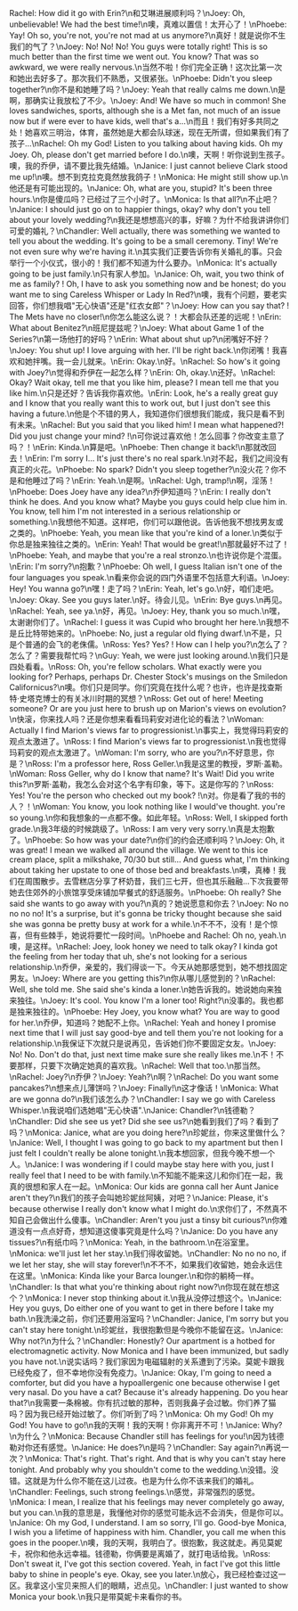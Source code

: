 Rachel: How did it go with Erin?\n和艾琳进展顺利吗？\nJoey: Oh, unbelievable! We had the best time!\n噢，真难以置信！太开心了！\nPhoebe: Yay! Oh so, you're not, you're not mad at us anymore?\n真好！就是说你不生我们的气了？\nJoey: No! No! No! You guys were totally right! This is so much better than the first time we went out. You know? That was so awkward, we were really nervous.\n当然不啦！你们完全正确！这次比第一次和她出去好多了。那次我们不熟悉，又很紧张。\nPhoebe: Didn't you sleep together?\n你不是和她睡了吗？\nJoey: Yeah that really calms me down.\n是啊，那确实让我放松了不少。\nJoey: And! We have so much in common! She loves sandwiches, sports, although she is a Met fan, not much of an issue now but if were ever to have kids, well that's a…\n而且！我们有好多共同之处！她喜欢三明治，体育，虽然她是大都会队球迷，现在无所谓，但如果我们有了孩子…\nRachel: Oh my God! Listen to you talking about having kids. Oh my Joey. Oh, please don't get married before I do.\n噢，天啊！听你说到生孩子。噢，我的乔伊，请不要比我先结婚。\nJanice: I just cannot believe Clark stood me up!\n噢。想不到克拉克竟然放我鸽子！\nMonica: He might still show up.\n他还是有可能出现的。\nJanice: Oh, what are you, stupid? It's been three hours.\n你是傻瓜吗？已经过了三个小时了。\nMonica: Is that all?\n不止吧？\nJanice: I should just go on to happier things, okay? why don't you tell about your lovely wedding?\n我还是想想高兴的事，好嘛？为什不给我讲讲你们可爱的婚礼？\nChandler: Well actually, there was something we wanted to tell you about the wedding. It's going to be a small ceremony. Tiny! We're not even sure why we're having it.\n其实我们正要告诉你有关婚礼的事。只会举行一个小仪式，很小的！我们都不知道为什么要办。\nMonica: It's actually going to be just family.\n只有家人参加。\nJanice: Oh, wait, you two think of me as family? ! Oh, I have to ask you something now and be honest; do you want me to sing Careless Whisper or Lady In Red?\n噢，我有个问题，要老实回答，你们想我唱"无心快语"还是"红衣女郎"？\nJoey: How can you say that? ! The Mets have no closer!\n你怎么能这么说？！大都会队还差的远呢！\nErin: What about Benitez?\n班尼提兹呢？\nJoey: What about Game 1 of the Series?\n第一场他打的好吗？\nErin: What about shut up?\n闭嘴好不好？\nJoey: You shut up! I love arguing with her. I'll be right back.\n你闭嘴！我喜欢和她拌嘴。我一会儿就来。\nErin: Okay.\n好。\nRachel: So how's it going with Joey?\n觉得和乔伊在一起怎么样？\nErin: Oh, okay.\n还好。\nRachel: Okay? Wait okay, tell me that you like him, please? I mean tell me that you like him.\n只是还好？告诉我你喜欢他。\nErin: Look, he's a really great guy and I know that you really want this to work out, but I just don't see this having a future.\n他是个不错的男人，我知道你们很想我们能成，我只是看不到有未来。\nRachel: But you said that you liked him! I mean what happened?! Did you just change your mind? !\n可你说过喜欢他！怎么回事？你改变主意了吗？！\nErin: Kinda.\n算是吧。\nPhoebe: Then change it back!\n那就改回去！\nErin: I'm sorry I… It's just there's no real spark.\n对不起，我们之间没有真正的火花。\nPhoebe: No spark? Didn't you sleep together?\n没火花？你不是和他睡过了吗？\nErin: Yeah.\n是啊。\nRachel: Ugh, tramp!\n啊，淫荡！\nPhoebe: Does Joey have any idea?\n乔伊知道吗？\nErin: I really don't think he does. And you know what? Maybe you guys could help clue him in. You know, tell him I'm not interested in a serious relationship or something.\n我想他不知道。这样吧，你们可以跟他说。告诉他我不想找男友或之类的。\nPhoebe: Yeah, you mean like that you're kind of a loner.\n类似于你总是独来独往之类的。\nErin: Yeah! That would be great!\n那就最好不过了！\nPhoebe: Yeah, and maybe that you're a real stronzo.\n也许说你是个混蛋。\nErin: I'm sorry?\n抱歉？\nPhoebe: Oh well, I guess Italian isn't one of the four languages you speak.\n看来你会说的四门外语里不包括意大利语。\nJoey: Hey! You wanna go?\n嘿！走了吗？\nErin: Yeah, let's go.\n好，咱们走吧。\nJoey: Okay. See you guys later.\n好。待会儿见。\nErin: Bye guys.\n再见。\nRachel: Yeah, see ya.\n好，再见。\nJoey: Hey, thank you so much.\n嘿，太谢谢你们了。\nRachel: I guess it was Cupid who brought her here.\n我想不是丘比特带她来的。\nPhoebe: No, just a regular old flying dwarf.\n不是，只是个普通的会飞的老侏儒。\nRoss: Yes? Yes? ! How can I help you?\n怎么了？怎么了？需要我帮忙吗？\nGuy: Yeah, we were just looking around.\n我们只是四处看看。\nRoss: Oh, you're fellow scholars. What exactly were you looking for? Perhaps, perhaps Dr. Chester Stock's musings on the Smiledon Californicus?\n噢。你们只是同学。你们究竟在找什么呢？也许，也许是找查斯特·史塔克博士的有关冰川时期的冥想？\nRoss: Get out of here! Meeting someone? Or are you just here to brush up on Marion's views on evolution?\n快滚，你来找人吗？还是你想来看看玛莉安对进化论的看法？\nWoman: Actually I find Marion's views far to progressionist.\n事实上，我觉得玛莉安的观点太激进了。\nRoss: I find Marion's views far to progressionist.\n我也觉得玛莉安的观点太激进了。\nWoman: I'm sorry, who are you?\n不好意思，你是？\nRoss: I'm a professor here, Ross Geller.\n我是这里的教授，罗斯·盖勒。\nWoman: Ross Geller, why do I know that name? It's Wait! Did you write this?\n罗斯·盖勒，我怎么会对这个名字有印象，等下。这是你写的？\nRoss: Yes! You're the person who checked out my book? !\n对。你是看了我的书的人？！\nWoman: You know, you look nothing like I would've thought. you're so young.\n你和我想象的一点都不像。如此年轻。\nRoss: Well, I skipped forth grade.\n我3年级的时候跳级了。\nRoss: I am very very sorry.\n真是太抱歉了。\nPhoebe: So how was your date?\n你们的约会还顺利吗？\nJoey: Oh, it was great! I mean we walked all around the village. We went to this ice cream place, split a milkshake, 70/30 but still… And guess what, I'm thinking about taking her upstate to one of those bed and breakfasts.\n噢，真棒！我们在周围散步。去雪糕店分享了杯奶昔，我们三七开，但也其乐融融…下次我要带她去住郊外的小旅馆享受床铺加早餐式的舒适服务。\nPhoebe: Oh really? She said she wants to go away with you?\n真的？她说愿意和你去？\nJoey: No no no no no! It's a surprise, but it's gonna be tricky thought because she said she was gonna be pretty busy at work for a while.\n不不不，没有！是个惊喜，但有些棘手，她说将要忙一段时间。\nPhoebe and Rachel: Oh no, yeah.\n噢，是这样。\nRachel: Joey, look honey we need to talk okay? I kinda got the feeling from her today that uh, she's not looking for a serious relationship.\n乔伊，亲爱的，我们得谈一下。今天从她那感觉到，她不想找固定男友。\nJoey: Where are you getting this?\n你从哪儿感觉到的？\nRachel: Well, she told me. She said she's kinda a loner.\n她告诉我的。她说她向来独来独往。\nJoey: It's cool. You know I'm a loner too! Right?\n没事的。我也都是独来独往的。\nPhoebe: Hey Joey, you know what? You are way to good for her.\n乔伊，知道吗？她配不上你。\nRachel: Yeah and honey I promise next time that I will just say good-bye and tell them you're not looking for a relationship.\n我保证下次就只是说再见，告诉她们你不要固定女友。\nJoey: No! No. Don't do that, just next time make sure she really likes me.\n不！不要那样，只要下次确定她真的喜欢我。\nRachel: Well that too.\n那当然。\nRachel: Joey?\n乔伊？\nJoey: Yeah?\n啊？\nRachel: Do you want some pancakes?\n想来点儿薄饼吗？\nJoey: Finally!\n这才像话！\nMonica: What are we gonna do?\n我们该怎么办？\nChandler: I say we go with Careless Whisper.\n我说咱们选她唱"无心快语".\nJanice: Chandler?\n钱德勒？\nChandler: Did she see us yet? Did she see us?\n她看到我们了吗？看到了吗？\nMonica: Janice, what are you doing here?\n珍妮丝，你来这里做什么？\nJanice: Well, I thought I was going to go back to my apartment but then I just felt I couldn't really be alone tonight.\n我本想回家，但我今晚不想一个人。\nJanice: I was wondering if I could maybe stay here with you, just I really feel that I need to be with family.\n不知能不能来这儿和你们在一起，我真的很想和家人在一起。\nMonica: Our kids are gonna call her Aunt Janice aren't they?\n我们的孩子会叫她珍妮丝阿姨，对吧？\nJanice: Please, it's because otherwise I really don't know what I might do.\n求你们了，不然真不知自己会做出什么傻事。\nChandler: Aren't you just a tinsy bit curious?\n你难道没有一点点好奇，想知道这傻事究竟是什么吗？\nJanice: Do you have any tissues?\n有纸巾吗？\nMonica: Yeah, in the bathroom.\n在浴室里。\nMonica: we'll just let her stay.\n我们得收留她。\nChandler: No no no no, if we let her stay, she will stay forever!\n不不不，如果我们收留她，她会永远住在这里。\nMonica: Kinda like your Barca lounger.\n和你的躺椅一样。\nChandler: Is that what you're thinking about right now?\n你现在就在想这个？\nMonica: I never stop thinking about it.\n我从没停过想这个。\nJanice: Hey you guys, Do either one of you want to get in there before I take my bath.\n我洗澡之前，你们还要用浴室吗？\nChandler: Janice, I'm sorry but you can't stay here tonight.\n珍妮丝，我很抱歉但是今晚你不能留在这。\nJanice: Why not?\n为什么？\nChandler: Honestly? Our apartment is a hotbed for electromagnetic activity. Now Monica and I have been immunized, but sadly you have not.\n说实话吗？我们家因为电磁辐射的关系遭到了污染。莫妮卡跟我已经免疫了，但不幸地你没有免疫力。\nJanice: Okay, I'm going to need a comforter, but did you have a hypoallergenic one because otherwise I get very nasal. Do you have a cat? Because it's already happening. Do you hear that?\n我需要一条棉被。你有抗过敏的那种，否则我鼻子会过敏。你们养了猫吗？因为我已经开始过敏了。你们听到了吗？\nMonica: Oh my God! Oh my God! You have to go!\n我的天啊！我的天啊！你非离开不可！\nJanice: Why?\n为什么？\nMonica: Because Chandler still has feelings for you!\n因为钱德勒对你还有感觉。\nJanice: He does?\n是吗？\nChandler: Say again?\n再说一次？\nMonica: That's right. That's right. And that is why you can't stay here tonight. And probably why you shouldn't come to the wedding.\n没错。没错。这就是为什么你不能在这儿过夜。也是为什么你不该来我们的婚礼。\nChandler: Feelings, such strong feelings.\n感觉，非常强烈的感觉。\nMonica: I mean, I realize that his feelings may never completely go away, but you can.\n我的意思是，我懂他对你的感觉可能永远不会消失，但是你可以。\nJanice: Oh my God, I understand. I am so sorry, I'll go. Good-bye Monica, I wish you a lifetime of happiness with him. Chandler, you call me when this goes in the pooper.\n噢，我的天啊，我明白了。很抱歉，我这就走。再见莫妮卡，祝你和他永远幸福。钱德勒，你俩要是离婚了，就打电话给我。\nRoss: Don't sweat it, I've got this section covered. Yeah, in fact I've got this little baby to shine in people's eye. Okay, see you later.\n放心，我已经检查过这一区。我拿这小宝贝来照人们的眼睛，迟点见。\nChandler: I just wanted to show Monica your book.\n我只是带莫妮卡来看你的书。
        